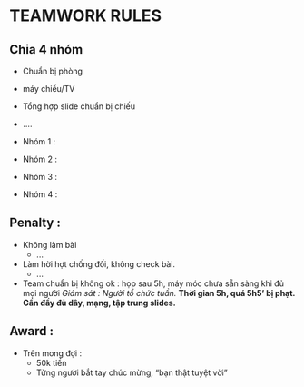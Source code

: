 # TEAMWORK RULES

## Chia 4 nhóm
- Chuẩn bị phòng
- máy chiếu/TV
- Tổng hợp slide chuẩn bị chiếu
- ….

- Nhóm 1 :
- Nhóm 2 : 
- Nhóm 3 : 
- Nhóm 4 : 

## Penalty : 

- Không làm bài
    - ...
- Làm hời hợt chống đối, không check bài.
    - ...
- Team chuẩn bị không ok : họp sau 5h, máy móc chưa sẵn sàng khi đủ mọi người
*Giám sát : Người tổ chức tuần.*
**Thời gian 5h, quá 5h5’ bị phạt. Cần đầy đủ dây, mạng, tập trung slides.**

## Award :
- Trên mong đợi : 
    - 50k tiền
    - Từng người bắt tay chúc mừng, “bạn thật tuyệt vời”
